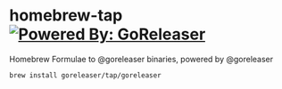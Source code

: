 # homebrew-tap [![Powered By: GoReleaser](https://img.shields.io/badge/powered%20by-goreleaser-green.svg?style=flat-square)](https://github.com/goreleaser)

Homebrew Formulae to @goreleaser binaries, powered by @goreleaser

```sh
brew install goreleaser/tap/goreleaser
```
